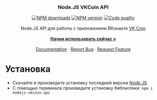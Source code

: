 <br />
<p align="center">
  <h3 align="center">Node.JS VKCoin API</h3>
  <p align="center">
    <a href="https://www.npmjs.com/package/nodejs-vkcoin-api"><img src="https://img.shields.io/npm/dt/nodejs-vkcoin-api.svg?style=flat-square" alt="NPM downloads"></a>
    <a href="https://www.npmjs.com/package/nodejs-vkcoin-api"><img src="https://img.shields.io/npm/v/nodejs-vkcoin-api.svg?style=flat-square" alt="NPM version"></a>
    <a href="https://www.codacy.com/app/aeonix/nodejs-vkcoin-api"><img src="https://img.shields.io/codacy/grade/04a36b24323a4092b61f03497ebab347.svg?style=flat-square" alt="Code quality"></a>
    <br />
    <br />
    Node.JS API для работы с приложением ВКонакте <a href="https://vk.com/coin">VK Coin</a>
    <br />
    <br />
    <a href="https://github.com/cursedseal/Node.JS-VK-Coin-API"><strong>Начни использовать сейчас »</strong></a>
    <br />
    <br />
    <a href="https://github.com/cursedseal/Node.JS-VK-Coin-API/tree/master/docs">Documentation</a>
    ·
    <a href="https://github.com/cursedseal/Node.JS-VK-Coin-API/issues">Report Bug</a>
    ·
    <a href="https://github.com/cursedseal/Node.JS-VK-Coin-API/issues">Request Feature</a>
  </p>
</p>

# Установка

*   Скачайте и произведите установку последней версии [Node.JS](https://nodejs.org/)
*   С помощью терминала произведите установку библиотеки: `npm i nodejs-vkcoin-api`
